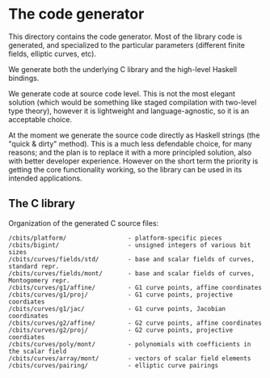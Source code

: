 
The code generator
==================

This directory contains the code generator. Most of the library code is generated,
and specialized to the particular parameters (different finite fields, elliptic 
curves, etc).

We generate both the underlying C library and the high-level Haskell bindings.

We generate code at source code level. This is not the most elegant solution
(which would be something like staged compilation with two-level type theory),
however it is lightweight and language-agnostic, so it is an acceptable choice.

At the moment we generate the source code directly as Haskell strings 
(the "quick & dirty" method). This is a much less defendable choice, for many 
reasons; and the plan is to replace it with a more principled solution, also 
with better developer experience. However on the short term the priority is 
getting the core functionality working, so the library can be used in its 
intended applications.

The C library
-------------

Organization of the generated C source files:

    /cbits/platform/                 - platform-specific pieces
    /cbits/bigint/                   - unsigned integers of various bit sizes
    /cbits/curves/fields/std/        - base and scalar fields of curves, standard repr.
    /cbits/curves/fields/mont/       - base and scalar fields of curves, Montogomery repr.
    /cbits/curves/g1/affine/         - G1 curve points, affine coordinates
    /cbits/curves/g1/proj/           - G1 curve points, projective coordiates
    /cbits/curves/g1/jac/            - G1 curve points, Jacobian coordinates
    /cbits/curves/g2/affine/         - G2 curve points, affine coordinates
    /cbits/curves/g2/proj/           - G2 curve points, projective coordiates
    /cbits/curves/poly/mont/         - polynomials with coefficients in the scalar field
    /cbits/curves/array/mont/        - vectors of scalar field elements
    /cbits/curves/pairing/           - elliptic curve pairings
